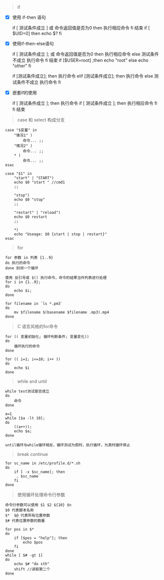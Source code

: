 > if

- [x] 使用 if-then 语句


    if [ 测试条件成立 ] 或 命令返回值是否为0
    then 执行相应命令
    fi 结束
    if [ $UID=0]
    then echo $?
    fi
- [x] 使用if-then-else语句


    if [ 测试条件成立 ]; 或 命令返回值是否为0
    then 执行相应命令
    else 测试条件不成立 执行命令
    fi 结束
    if [$USER=root] ;then
        echo "root"
    else
        echo "other"
    fi

    if [测试条件成立];
    then 执行命令
    elif [测试条件成立];
    then 执行命令
    else 测试条件不成立 执行命令
    fi
    
- [x] 嵌套if的使用


    if [ 测试条件成立 ];
    then 执行命令
        if [ 测试条件成立 ];
        then 执行相应命令
        fi
    fi 结束
> case 和 select 构成分支


    case "$变量" in
        "情况1" )
            命令... ;;
        "情况2" )
            命令... ;;
        * )
            命令... ;;
    esac

    case "$1" in 
        "start" | "START")
        echo $0 "start " //cmd1
        ;;
        
        "stop")
        echo $0 "stop" 
        ;;
        
        "restart" | "reload")
        echo $0 restart
        ;;
        
        *)
        echo "Useage: $0 {start | stop | restart}"
    esac

> for


    for 参数 in 列表 {1..9}
    do 执行的命令
    done 封闭一个循环

    使用 反引号或 $() 执行命令，命令的结果当作列表进行处理
    for i in {1..9};
    do
        echo $i;
    done

    for filename in `ls *.pm3`
    do
        mv $filename $(basename $filename .mp3).mp4
    done

> C 语言风格的for命令


    for (( 变量初始化; 循环判断条件; 变量变化))
    do
        循环执行的命令
    done

    for (( i=1; i<=10; i++ ))
    do
        echo $i
    done

> while and until


    while test测试是否成立
    do
        命令
    done

    a=1
    while [$a -lt 10];
    do
        ((a++));
        echo $a;
    done

    until循环与while循环相反，循环测试为假时，执行循环，为真时循环停止
    
> break continue


    for sc_name in /etc/profile.d/*.sh
    do
        if [ -x $sc_name]; then
         . $sc_name
        fi
    done
    
> 使用循环处理命令行参数


    命令行参数可以使用 $1 $2 ${10} $n
    $0 代表脚本名称
    $*  $@ 代表所有位置参数
    $# 代表位置参数的数量

    for pos in $*
    do
        if [$pos = "help"]; then
            echo $pos
        fi
    done
    while [ $# -gt 1]
    do
        echo $# "do sth"
        shift //读取第二个
    done
